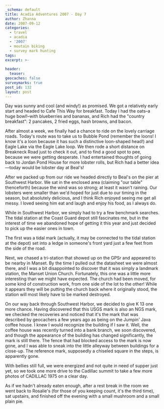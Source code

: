 ```yaml
---
_schema: default
title: Acadia Adventures 2007 - Day 7
author: Zhanna
date: 2007-09-12
categories:
  - travel
  - acadia
  - '2007'
  - moutain biking
  - survey mark hunting
tags:
excerpt: >- 
  
header:
  teaser:
geocaches: false
surveymarks: true
post_id: 132
layout: post
---
```


Day was sunny and cool (and windy!) as promised.  We got a relatively early start and headed to Cafe This Way for breakfast.  Today I had the oats–a huge bowl!–with blueberries and bananas, and Rich had the "country breakfast": 2 pancakes, 2 fried eggs, hash browns, and bacon.  

After almost a week, we finally had a chance to ride on the lovely carriage roads.  Today's route was to take us to Bubble Pond (remember the loons!  I know it's a loon because it has such a distinctive loon-shaped head!) and Eagle Lake via the Eagle Lake loop.  We then rode a short distance on Breakneck Road just to check it out, and to find a good spot to pee, because we were getting desperate.  I had entertained thoughts of going back to Jordan Pond House for more lobster rolls, but Rich had a better idea—today would be lobster day at Beal's!  

After we packed up from our ride we headed directly to Beal's on the pier at Southwest Harbor.  We sat in the enclosed area (claiming "our table" thenceforth) because the wind was so strong; at least it wasn't raining.  Our lobsters were smaller than we'd hoped for just due to our timing in the season, but absolutely delicious, and I think Rich enjoyed seeing me get all messy.  I loved seeing him eat and laugh and enjoy his food, as I always do.  

While in Southwest Harbor, we simply had to try a few benchmark searches.  The tidal station at the Coast Guard depot still fascinates me, but in the interest of time we abandoned hope of getting it this year and just decided to pick up the easier ones in town.  

The first was a tidal mark (actually, it may be connected to the tidal station at the depot) set into a ledge in someone's front yard just a few feet from the side of the road.        

Next, we chased a tri-station that showed up on the GPSr and appeared to be nearby in Manset.  By the time I pulled out the datasheet we were almost there, and I was a bit disappointed to discover that it was simply a landmark station, the Manset Union Church.  Fortunately, this one was a little more interesting than we might have expected.  The church had been moved, for some kind of construction work, from one side of the lot to the other!  While it appears they will be putting the church back where it originally stood, the station will most likely have to be marked destroyed.  

On our way back through Southwest Harbor, we decided to give K 13 one more chance.  Having discovered that this USGS mark is also an NGS mark, we checked the recoveries and noticed that it's the mark that was described by geocachers a few years ago as being on the Jumpin' Java coffee house.  I knew I would recognize the building if I saw it.  Well, the coffee house was recently turned into a bank branch, we soon discovered, and though the appearance of the building has changed significantly, the mark is still there.  The fence that had blocked access to the mark is now gone, and I was able to sneak into the little alleyway between buildings for a close-up.  The reference mark, supposedly a chiseled square in the steps, is apparently gone.  

With bellies still full, we were energized and not quite in need of supper just yet, so we took one more drive to the Cadillac summit to take a few more photos of CADILLAC 1975 on a clear day.

As if we hadn't already eaten enough, after a rest break in the room we went back to Rosalie's (for those of you keeping count, it's the third time), sat upstairs, and finished off the evening with a small mushroom and a small plain pie.

